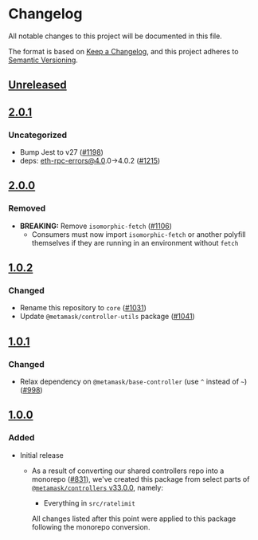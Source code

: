 # Changelog
All notable changes to this project will be documented in this file.

The format is based on [Keep a Changelog](https://keepachangelog.com/en/1.0.0/),
and this project adheres to [Semantic Versioning](https://semver.org/spec/v2.0.0.html).

## [Unreleased]

## [2.0.1]
### Uncategorized
- Bump Jest to v27 ([#1198](https://github.com/MetaMask/core.git/pull/1198))
- deps: eth-rpc-errors@4.0.0->4.0.2 ([#1215](https://github.com/MetaMask/core.git/pull/1215))

## [2.0.0]
### Removed
- **BREAKING:** Remove `isomorphic-fetch` ([#1106](https://github.com/MetaMask/controllers/pull/1106))
  - Consumers must now import `isomorphic-fetch` or another polyfill themselves if they are running in an environment without `fetch`

## [1.0.2]
### Changed
- Rename this repository to `core` ([#1031](https://github.com/MetaMask/controllers/pull/1031))
- Update `@metamask/controller-utils` package ([#1041](https://github.com/MetaMask/controllers/pull/1041)) 

## [1.0.1]
### Changed
- Relax dependency on `@metamask/base-controller` (use `^` instead of `~`) ([#998](https://github.com/MetaMask/core/pull/998))

## [1.0.0]
### Added
- Initial release
  - As a result of converting our shared controllers repo into a monorepo ([#831](https://github.com/MetaMask/core/pull/831)), we've created this package from select parts of [`@metamask/controllers` v33.0.0](https://github.com/MetaMask/core/tree/v33.0.0), namely:
    - Everything in `src/ratelimit`

    All changes listed after this point were applied to this package following the monorepo conversion.

[Unreleased]: https://github.com/MetaMask/core.git/compare/@metamask/rate-limit-controller@2.0.1...HEAD
[2.0.1]: https://github.com/MetaMask/core.git/compare/@metamask/rate-limit-controller@2.0.0...@metamask/rate-limit-controller@2.0.1
[2.0.0]: https://github.com/MetaMask/core.git/compare/@metamask/rate-limit-controller@1.0.2...@metamask/rate-limit-controller@2.0.0
[1.0.2]: https://github.com/MetaMask/core.git/compare/@metamask/rate-limit-controller@1.0.1...@metamask/rate-limit-controller@1.0.2
[1.0.1]: https://github.com/MetaMask/core.git/compare/@metamask/rate-limit-controller@1.0.0...@metamask/rate-limit-controller@1.0.1
[1.0.0]: https://github.com/MetaMask/core.git/releases/tag/@metamask/rate-limit-controller@1.0.0
